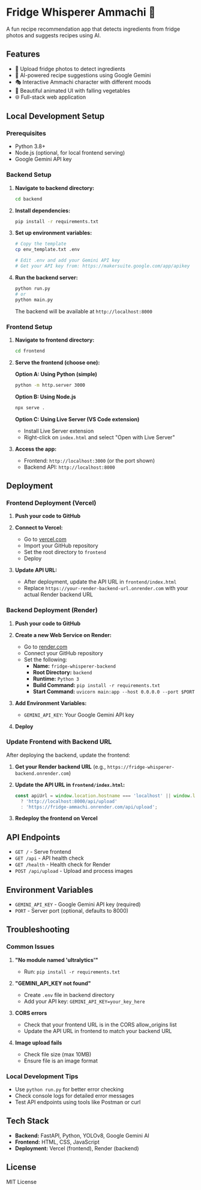 # Fridge Whisperer Ammachi 🍳

A fun recipe recommendation app that detects ingredients from fridge photos and suggests recipes using AI.

## Features

- 📸 Upload fridge photos to detect ingredients
- 🤖 AI-powered recipe suggestions using Google Gemini
- 🎭 Interactive Ammachi character with different moods
- 🎨 Beautiful animated UI with falling vegetables
- 🌐 Full-stack web application

## Local Development Setup

### Prerequisites

- Python 3.8+
- Node.js (optional, for local frontend serving)
- Google Gemini API key

### Backend Setup

1. **Navigate to backend directory:**
   ```bash
   cd backend
   ```

2. **Install dependencies:**
   ```bash
   pip install -r requirements.txt
   ```

3. **Set up environment variables:**
   ```bash
   # Copy the template
   cp env_template.txt .env
   
   # Edit .env and add your Gemini API key
   # Get your API key from: https://makersuite.google.com/app/apikey
   ```

4. **Run the backend server:**
   ```bash
   python run.py
   # or
   python main.py
   ```

   The backend will be available at `http://localhost:8000`

### Frontend Setup

1. **Navigate to frontend directory:**
   ```bash
   cd frontend
   ```

2. **Serve the frontend (choose one):**
   
   **Option A: Using Python (simple)**
   ```bash
   python -m http.server 3000
   ```
   
   **Option B: Using Node.js**
   ```bash
   npx serve .
   ```
   
   **Option C: Using Live Server (VS Code extension)**
   - Install Live Server extension
   - Right-click on `index.html` and select "Open with Live Server"

3. **Access the app:**
   - Frontend: `http://localhost:3000` (or the port shown)
   - Backend API: `http://localhost:8000`

## Deployment

### Frontend Deployment (Vercel)

1. **Push your code to GitHub**

2. **Connect to Vercel:**
   - Go to [vercel.com](https://vercel.com)
   - Import your GitHub repository
   - Set the root directory to `frontend`
   - Deploy

3. **Update API URL:**
   - After deployment, update the API URL in `frontend/index.html`
   - Replace `https://your-render-backend-url.onrender.com` with your actual Render backend URL

### Backend Deployment (Render)

1. **Push your code to GitHub**

2. **Create a new Web Service on Render:**
   - Go to [render.com](https://render.com)
   - Connect your GitHub repository
   - Set the following:
     - **Name:** `fridge-whisperer-backend`
     - **Root Directory:** `backend`
     - **Runtime:** `Python 3`
     - **Build Command:** `pip install -r requirements.txt`
     - **Start Command:** `uvicorn main:app --host 0.0.0.0 --port $PORT`

3. **Add Environment Variables:**
   - `GEMINI_API_KEY`: Your Google Gemini API key

4. **Deploy**

### Update Frontend with Backend URL

After deploying the backend, update the frontend:

1. **Get your Render backend URL** (e.g., `https://fridge-whisperer-backend.onrender.com`)

2. **Update the API URL in `frontend/index.html`:**
   ```javascript
   const apiUrl = window.location.hostname === 'localhost' || window.location.hostname === '127.0.0.1' 
     ? 'http://localhost:8000/api/upload'
     : 'https://fridge-ammachi.onrender.com/api/upload';
   ```

3. **Redeploy the frontend on Vercel**

## API Endpoints

- `GET /` - Serve frontend
- `GET /api` - API health check
- `GET /health` - Health check for Render
- `POST /api/upload` - Upload and process images

## Environment Variables

- `GEMINI_API_KEY` - Google Gemini API key (required)
- `PORT` - Server port (optional, defaults to 8000)

## Troubleshooting

### Common Issues

1. **"No module named 'ultralytics'"**
   - Run: `pip install -r requirements.txt`

2. **"GEMINI_API_KEY not found"**
   - Create `.env` file in backend directory
   - Add your API key: `GEMINI_API_KEY=your_key_here`

3. **CORS errors**
   - Check that your frontend URL is in the CORS allow_origins list
   - Update the API URL in frontend to match your backend URL

4. **Image upload fails**
   - Check file size (max 10MB)
   - Ensure file is an image format

### Local Development Tips

- Use `python run.py` for better error checking
- Check console logs for detailed error messages
- Test API endpoints using tools like Postman or curl

## Tech Stack

- **Backend:** FastAPI, Python, YOLOv8, Google Gemini AI
- **Frontend:** HTML, CSS, JavaScript
- **Deployment:** Vercel (frontend), Render (backend)

## License

MIT License
